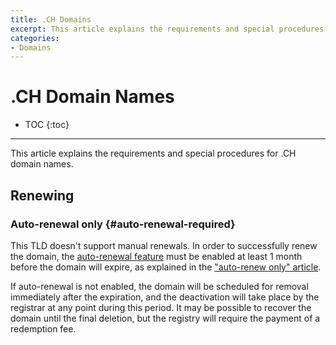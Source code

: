 ```yaml
---
title: .CH Domains
excerpt: This article explains the requirements and special procedures for .CH domain names.
categories:
- Domains
---
```


# .CH Domain Names

* TOC
{:toc}

---

This article explains the requirements and special procedures for .CH domain names.


## Renewing

### Auto-renewal only {#auto-renewal-required}

This TLD doesn't support manual renewals. In order to successfully renew the domain, the [auto-renewal feature](/articles/domain-auto-renewal) must be enabled at least 1 month before the domain will expire, as explained in the ["auto-renew only" article](/articles/auto-renew-only-domains).

If auto-renewal is not enabled, the domain will be scheduled for removal immediately after the expiration, and the deactivation will take place by the registrar at any point during this period. It may be possible to recover the domain until the final deletion, but the registry will require the payment of a redemption fee.
